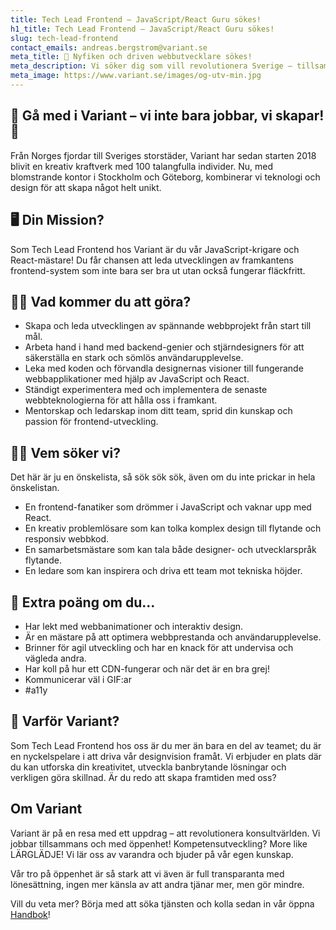 ```yaml
---
title: Tech Lead Frontend – JavaScript/React Guru sökes!
h1_title: Tech Lead Frontend – JavaScript/React Guru sökes!
slug: tech-lead-frontend
contact_emails: andreas.bergstrom@variant.se
meta_title: 🚀 Nyfiken och driven webbutvecklare sökes!
meta_description: Vi söker dig som vill revolutionera Sverige – tillsammans med andra och tillsammans med oss!
meta_image: https://www.variant.se/images/og-utv-min.jpg
---
```


## 🌈 Gå med i Variant – vi inte bara jobbar, vi skapar! 🌈

Från Norges fjordar till Sveriges storstäder, Variant har sedan starten 2018 blivit en kreativ kraftverk med 100 talangfulla individer. Nu, med blomstrande kontor i Stockholm och Göteborg, kombinerar vi teknologi och design för att skapa något helt unikt.

## 🖥 Din Mission?

Som Tech Lead Frontend hos Variant är du vår JavaScript-krigare och React-mästare! Du får chansen att leda utvecklingen av framkantens frontend-system som inte bara ser bra ut utan också fungerar fläckfritt.

## 👨‍💻 Vad kommer du att göra?

- Skapa och leda utvecklingen av spännande webbprojekt från start till mål.
- Arbeta hand i hand med backend-genier och stjärndesigners för att säkerställa en stark och sömlös användarupplevelse.
- Leka med koden och förvandla designernas visioner till fungerande webbapplikationer med hjälp av JavaScript och React.
- Ständigt experimentera med och implementera de senaste webbteknologierna för att hålla oss i framkant.
- Mentorskap och ledarskap inom ditt team, sprid din kunskap och passion för frontend-utveckling.

## 👨‍🎓 Vem söker vi?

Det här är ju en önskelista, så sök sök sök, även om du inte prickar in hela önskelistan.

- En frontend-fanatiker som drömmer i JavaScript och vaknar upp med React.
- En kreativ problemlösare som kan tolka komplex design till flytande och responsiv webbkod.
- En samarbetsmästare som kan tala både designer- och utvecklarspråk flytande.
- En ledare som kan inspirera och driva ett team mot tekniska höjder.

## 🚀 Extra poäng om du...

- Har lekt med webbanimationer och interaktiv design.
- Är en mästare på att optimera webbprestanda och användarupplevelse.
- Brinner för agil utveckling och har en knack för att undervisa och vägleda andra.
- Har koll på hur ett CDN-fungerar och när det är en bra grej!
- Kommunicerar väl i GIF:ar
- #a11y

## 🌟 Varför Variant?

Som Tech Lead Frontend hos oss är du mer än bara en del av teamet; du är en nyckelspelare i att driva vår designvision framåt. Vi erbjuder en plats där du kan utforska din kreativitet, utveckla banbrytande lösningar och verkligen göra skillnad. Är du redo att skapa framtiden med oss?

## Om Variant

Variant är på en resa med ett uppdrag – att revolutionera konsultvärlden. Vi jobbar tillsammans och med öppenhet! Kompetensutveckling? More like LÄRGLÄDJE! Vi lär oss av varandra och bjuder på vår egen kunskap.

Vår tro på öppenhet är så stark att vi även är full transparanta med lönesättning, ingen mer känsla av att andra tjänar mer, men gör mindre.

Vill du veta mer? Börja med att söka tjänsten och kolla sedan in vår öppna [Handbok](https://handbook.variant.se)!
